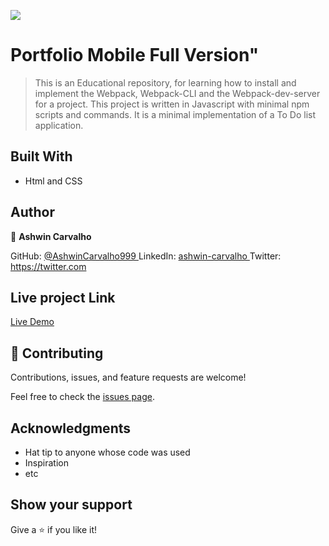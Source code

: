 ![](https://img.shields.io/badge/Microverse-blueviolet)

# Portfolio Mobile Full Version"

> This is an Educational repository, for learning how to install and implement the Webpack, Webpack-CLI and the Webpack-dev-server for a project. This project is written in Javascript with minimal npm scripts and commands. It is a minimal implementation of a To Do list application.

## Built With

- Html and CSS

## Author

👤 **Ashwin Carvalho**

GitHub: [@AshwinCarvalho999 ](https://github.com/AshwinCarvalho999)
LinkedIn: [ashwin-carvalho ](https://www.linkedin.com/in/ashwin-carvalho-5426701b1/)
Twitter: [https://twitter.com ](https://twitter.com)

## Live project Link

[Live Demo]()

## 🤝 Contributing

Contributions, issues, and feature requests are welcome!

Feel free to check the [issues page](../../issues/).

## Acknowledgments

- Hat tip to anyone whose code was used
- Inspiration
- etc

## Show your support

Give a ⭐️ if you like it!
